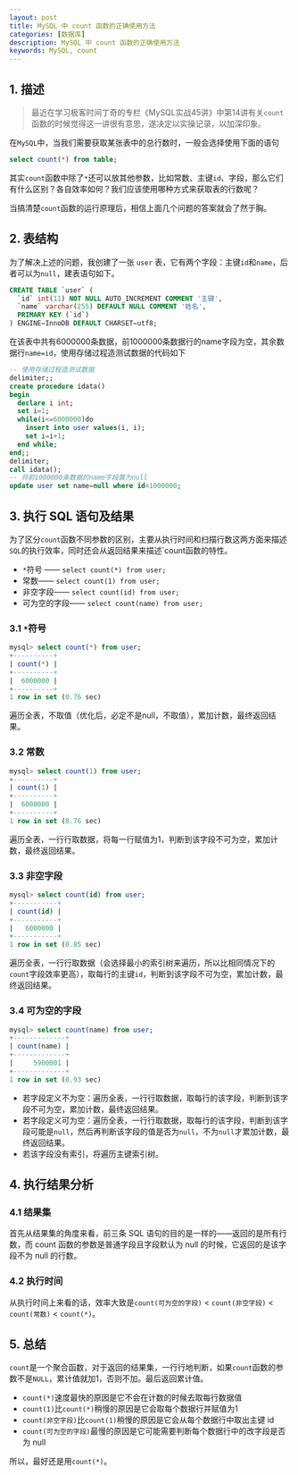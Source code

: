 ```yaml
---
layout: post
title: MySQL 中 count 函数的正确使用方法
categories: [数据库]
description: MySQL 中 count 函数的正确使用方法
keywords: MySQL, count
---
```


## 1. 描述
> 最近在学习极客时间丁奇的专栏《MySQL实战45讲》中第14讲有关`count`函数的时候觉得这一讲很有意思，遂决定以实操记录，以加深印象。

在`MySQL`中，当我们需要获取某张表中的总行数时，一般会选择使用下面的语句

```sql
select count(*) from table;
```

其实`count`函数中除了`*`还可以放其他参数，比如常数、主键`id`、字段，那么它们有什么区别？各自效率如何？我们应该使用哪种方式来获取表的行数呢？

当搞清楚`count`函数的运行原理后，相信上面几个问题的答案就会了然于胸。

## 2. 表结构
为了解决上述的问题，我创建了一张 `user` 表，它有两个字段：主键`id`和`name`，后者可以为`null`，建表语句如下。

```sql
CREATE TABLE `user` (
  `id` int(11) NOT NULL AUTO_INCREMENT COMMENT '主键',
  `name` varchar(255) DEFAULT NULL COMMENT '姓名',
  PRIMARY KEY (`id`)
) ENGINE=InnoDB DEFAULT CHARSET=utf8;
```

在该表中共有6000000条数据，前1000000条数据行的name字段为空，其余数据行`name=id`，使用存储过程造测试数据的代码如下

```sql
-- 使用存储过程造测试数据
delimiter;;
create procedure idata()
begin 
  declare i int; 
  set i=1; 
  while(i<=6000000)do 
    insert into user values(i, i);
    set i=i+1; 
  end while;
end;;
delimiter;
call idata();
-- 将前1000000条数据的name字段置为null
update user set name=null where id<1000000;
```

## 3. 执行 SQL 语句及结果
为了区分`count`函数不同参数的区别，主要从执行时间和扫描行数这两方面来描述`SQL`的执行效率，同时还会从返回结果来描述`count函数的特性。

- `*`符号 —— `select count(*) from user;`
- 常数—— `select count(1) from user;`
- 非空字段—— `select count(id) from user;`
- 可为空的字段—— `select count(name) from user;`

### 3.1 `*`符号

```sql
mysql> select count(*) from user;
+----------+
| count(*) |
+----------+
|  6000000 |
+----------+
1 row in set (0.76 sec)
```

遍历全表，不取值（优化后，必定不是null，不取值），累加计数，最终返回结果。

### 3.2 常数

```sql
mysql> select count(1) from user;
+----------+
| count(1) |
+----------+
|  6000000 |
+----------+
1 row in set (0.76 sec)
```

遍历全表，一行行取数据，将每一行赋值为1，判断到该字段不可为空，累加计数，最终返回结果。

### 3.3 非空字段

```sql
mysql> select count(id) from user;
+-----------+
| count(id) |
+-----------+
|   6000000 |
+-----------+
1 row in set (0.85 sec)
```

遍历全表，一行行取数据（会选择最小的索引树来遍历，所以比相同情况下的`count`字段效率更高），取每行的主键`id`，判断到该字段不可为空，累加计数，最终返回结果。

### 3.4 可为空的字段

```sql
mysql> select count(name) from user;
+-------------+
| count(name) |
+-------------+
|     5900001 |
+-------------+
1 row in set (0.93 sec)
```

- 若字段定义不为空：遍历全表，一行行取数据，取每行的该字段，判断到该字段不可为空，累加计数，最终返回结果。
- 若字段定义可为空：遍历全表，一行行取数据，取每行的该字段，判断到该字段可能是`null`，然后再判断该字段的值是否为`null`，不为`null`才累加计数，最终返回结果。
- 若该字段没有索引，将遍历主键索引树。
      

## 4. 执行结果分析
### 4.1 结果集
首先从结果集的角度来看，前三条 SQL 语句的目的是一样的——返回的是所有行数，而 count 函数的参数是普通字段且字段默认为 null 的时候，它返回的是该字段不为 null 的行数。

### 4.2 执行时间
从执行时间上来看的话，效率大致是`count(可为空的字段)` < `count(非空字段)` < `count(常数)` < `count(*)`。

## 5. 总结
`count`是一个聚合函数，对于返回的结果集，一行行地判断，如果`count`函数的参数不是`NULL`，累计值就加1，否则不加。最后返回累计值。

- `count(*)`速度最快的原因是它不会在计数的时候去取每行数据值
- `count(1)`比`count(*)`稍慢的原因是它会取每个数据行并赋值为1
- `count(非空字段)`比`count(1)`稍慢的原因是它会从每个数据行中取出主键 id
- `count(可为空的字段)`最慢的原因是它可能需要判断每个数据行中的改字段是否为 null

所以，最好还是用`count(*)`。